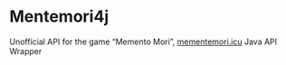 # Mentemori4j
Unofficial API for the game “Memento Mori”, [mementemori.icu](https://mentemori.icu/) Java API Wrapper
